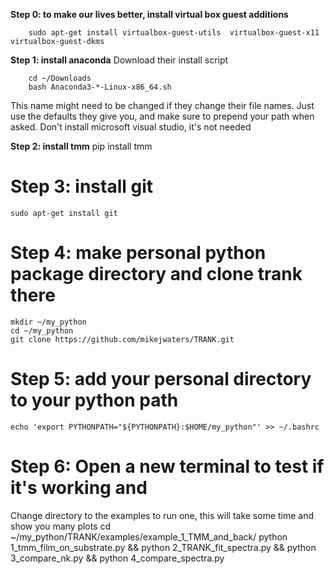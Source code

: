 **Step 0: to make our lives better, install virtual box guest additions**
```
    sudo apt-get install virtualbox-guest-utils  virtualbox-guest-x11 virtualbox-guest-dkms
```
**Step 1: install anaconda**
Download their install script
```
    cd ~/Downloads
    bash Anaconda3-*-Linux-x86_64.sh
```

This name might need to be changed if they change their file names. Just use the defaults they give you, and make sure to prepend your path when asked. Don't install microsoft visual studio, it's not needed


**Step 2: install tmm**
    pip install tmm

# Step 3: install git
    sudo apt-get install git


# Step 4: make personal python package directory and clone trank there
    mkdir ~/my_python
    cd ~/my_python
    git clone https://github.com/mikejwaters/TRANK.git


# Step 5: add your personal directory to your python path
    echo 'export PYTHONPATH="${PYTHONPATH}:$HOME/my_python"' >> ~/.bashrc

# Step 6: Open a new terminal to test if it's working and
Change directory to the examples to run one, this will take some time and show you many plots
    cd ~/my_python/TRANK/examples/example_1_TMM_and_back/
    python 1_tmm_film_on_substrate.py && python 2_TRANK_fit_spectra.py  && python 3_compare_nk.py && python 4_compare_spectra.py



